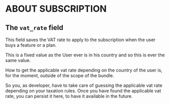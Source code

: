 ABOUT SUBSCRIPTION
==================

The `vat_rate` field
--------------------

This field saves the VAT rate to apply to the subscription when the user buys a feature or a plan.

This is a fixed value as the User ever is in his country and so this is ever the same value.

How to get the applicable vat rate depending on the country of the user is, for the moment, outside of the scope of the bundle.

So you, as developer, have to take care of guessing the applicable vat rate depending on your taxation rules. Once you have found the applicable vat rate, you can persist it here, to have it available in the future.
